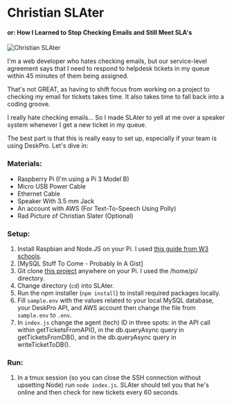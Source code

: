 # Christian SLAter
#### or: How I Learned to Stop Checking Emails and Still Meet SLA's

![Christian SLAter](https://i.imgur.com/DaJN57C_d.jpg?maxwidth=400&shape=thumb&fidelity=high)

I'm a web developer who hates checking emails, but our service-level agreement says that I need to respond to helpdesk tickets in my queue within 45 minutes of them being assigned.

That's not GREAT, as having to shift focus from working on a project to checking my email for tickets takes time. It also takes time to fall back into a coding groove. 

I really hate checking emails... So I made SLAter to yell at me over a speaker system whenever I get a new ticket in my queue.

The best part is that this is really easy to set up, especially if your team is using DeskPro. Let's dive in:

### Materials:
- Raspberry Pi (I'm using a Pi 3 Model B)
- Micro USB Power Cable
- Ethernet Cable
- Speaker With 3.5 mm Jack
- An account with AWS (For Text-To-Speech Using Polly)
- Rad Picture of Christian Slater (Optional) 

### Setup:
1. Install Raspbian and Node.JS on your Pi. I used [this guide from W3 schools](https://www.w3schools.com/nodejs/nodejs_raspberrypi.asp).
2. [MySQL Stuff To Come - Probably In A Gist]
3. Git clone [this project](https://github.com/Quinncuatro/SLAter.git) anywhere on your Pi. I used the /home/pi/ directory.
4. Change directory (`cd`) into SLAter.
5. Run the npm installer (`npm install`) to install required packages locally.
6. Fill `sample.env` with the values related to your local MySQL database, your DeskPro API, and AWS account then change the file from `sample.env` to `.env`.
7. In `index.js` change the agent (tech) ID in three spots: in the API call within getTicketsFromAPI(), in the db.queryAsync query in getTicketsFromDB(), and in the db.queryAsync query in writeTicketToDB().

### Run:
1. In a tmux session (so you can close the SSH connection without upsetting Node) run `node index.js`. SLAter should tell you that he's online and then check for new tickets every 60 seconds.
